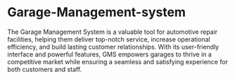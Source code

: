 # Garage-Management-system
The Garage Management System is a valuable tool for automotive repair facilities, helping them deliver top-notch service, increase operational efficiency, and build lasting customer relationships. With its user-friendly interface and powerful features, GMS empowers garages to thrive in a competitive market while ensuring a seamless and satisfying experience for both customers and staff.
